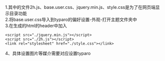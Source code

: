1.其中的文件2h.js、base.user.css、jquery.min.js、style.css是为了在网页端显示目录功能  
2.将base.user.css导入到typaro的偏好设置-外观-打开主题文件夹中  
3.在生成的html的header中加入  
```buildoutcfg
<script src="./jquery.min.js"></script>
<script src="./2h.js"></script>
<link rel="stylesheet" href="./style.css"></link>
```
4、具体设置图片等媒介需要对应设置typaro